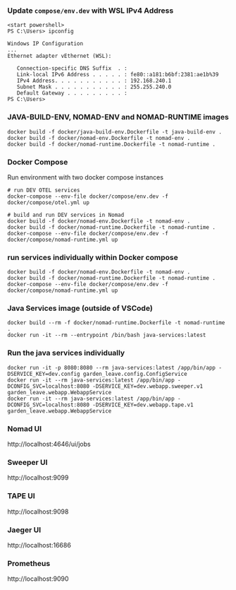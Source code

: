 ### Update `compose/env.dev` with WSL IPv4 Address
```
<start powershell>
PS C:\Users> ipconfig

Windows IP Configuration
...
Ethernet adapter vEthernet (WSL):

   Connection-specific DNS Suffix  . :
   Link-local IPv6 Address . . . . . : fe80::a181:b6bf:2381:ae1b%39
   IPv4 Address. . . . . . . . . . . : 192.168.240.1
   Subnet Mask . . . . . . . . . . . : 255.255.240.0
   Default Gateway . . . . . . . . . :
PS C:\Users>
```

### JAVA-BUILD-ENV, NOMAD-ENV and NOMAD-RUNTIME images
```
docker build -f docker/java-build-env.Dockerfile -t java-build-env .
docker build -f docker/nomad-env.Dockerfile -t nomad-env .
docker build -f docker/nomad-runtime.Dockerfile -t nomad-runtime .
```

### Docker Compose
Run environment with two docker compose instances
```
# run DEV OTEL services
docker-compose --env-file docker/compose/env.dev -f docker/compose/otel.yml up

# build and run DEV services in Nomad
docker build -f docker/nomad-env.Dockerfile -t nomad-env .
docker build -f docker/nomad-runtime.Dockerfile -t nomad-runtime .
docker-compose --env-file docker/compose/env.dev -f docker/compose/nomad-runtime.yml up
```

### run services individually within Docker compose
```
docker build -f docker/nomad-env.Dockerfile -t nomad-env .
docker build -f docker/nomad-runtime.Dockerfile -t nomad-runtime .
docker-compose --env-file docker/compose/env.dev -f docker/compose/nomad-runtime.yml up
```

### Java Services image (outside of VSCode)
```
docker build --rm -f docker/nomad-runtime.Dockerfile -t nomad-runtime .
docker run -it --rm --entrypoint /bin/bash java-services:latest
```

### Run the java services individually
```
docker run -it -p 8080:8080 --rm java-services:latest /app/bin/app -DSERVICE_KEY=dev.config garden_leave.config.ConfigService
docker run -it --rm java-services:latest /app/bin/app -DCONFIG_SVC=localhost:8080 -DSERVICE_KEY=dev.webapp.sweeper.v1 garden_leave.webapp.WebappService
docker run -it --rm java-services:latest /app/bin/app -DCONFIG_SVC=localhost:8080 -DSERVICE_KEY=dev.webapp.tape.v1 garden_leave.webapp.WebappService
```

### Nomad UI
http://localhost:4646/ui/jobs

### Sweeper UI
http://localhost:9099

### TAPE UI
http://localhost:9098

### Jaeger UI
http://localhost:16686

### Prometheus
http://localhost:9090
